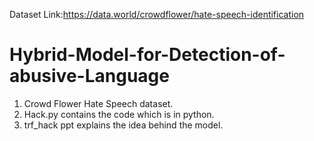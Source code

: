 Dataset Link:https://data.world/crowdflower/hate-speech-identification
# Hybrid-Model-for-Detection-of-abusive-Language
1. Crowd Flower Hate Speech dataset.
2. Hack.py contains the code which is in python.
3. trf_hack ppt explains the idea behind the model.
